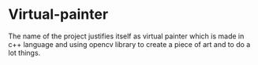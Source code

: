 # Virtual-painter
The name of the project justifies itself as virtual painter which is made in c++ language and using opencv library to create a piece of art and to do a lot things. 
